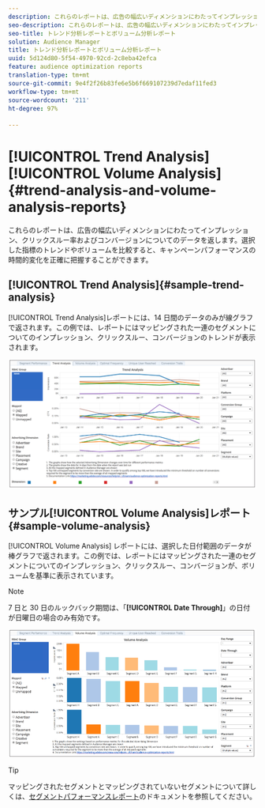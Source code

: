 ```yaml
---
description: これらのレポートは、広告の幅広いディメンションにわたってインプレッション、クリックスルー率およびコンバージョンについてのデータを返します。選択した指標のトレンドやボリュームを比較すると、キャンペーンパフォーマンスの時間的変化を正確に把握することができます。
seo-description: これらのレポートは、広告の幅広いディメンションにわたってインプレッション、クリックスルー率およびコンバージョンについてのデータを返します。選択した指標のトレンドやボリュームを比較すると、キャンペーンパフォーマンスの時間的変化を正確に把握することができます。
seo-title: トレンド分析レポートとボリューム分析レポート
solution: Audience Manager
title: トレンド分析レポートとボリューム分析レポート
uuid: 5d124d80-5f54-4970-92cd-2c8eba42efca
feature: audience optimization reports
translation-type: tm+mt
source-git-commit: 9e4f2f26b83fe6e5b6f669107239d7edaf11fed3
workflow-type: tm+mt
source-wordcount: '211'
ht-degree: 97%

---
```



# [!UICONTROL Trend Analysis][!UICONTROL Volume Analysis]{#trend-analysis-and-volume-analysis-reports}

これらのレポートは、広告の幅広いディメンションにわたってインプレッション、クリックスルー率およびコンバージョンについてのデータを返します。選択した指標のトレンドやボリュームを比較すると、キャンペーンパフォーマンスの時間的変化を正確に把握することができます。

## [!UICONTROL Trend Analysis]{#sample-trend-analysis}

[!UICONTROL Trend Analysis]レポートには、14 日間のデータのみが線グラフで返されます。この例では、レポートにはマッピングされた一連のセグメントについてのインプレッション、クリックスルー、コンバージョンのトレンドが表示されます。

![](assets/trend-analysis.png)

## サンプル[!UICONTROL Volume Analysis]レポート{#sample-volume-analysis}

[!UICONTROL Volume Analysis] レポートには、選択した日付範囲のデータが棒グラフで返されます。この例では、レポートにはマッピングされた一連のセグメントについてのインプレッション、クリックスルー、コンバージョンが、ボリュームを基準に表示されています。

>[!NOTE]
>
>7 日と 30 日のルックバック期間は、「**[!UICONTROL Date Through]**」の日付が日曜日の場合のみ有効です。

![](assets/volume-analysis.png)

>[!TIP]
>
>マッピングされたセグメントとマッピングされていないセグメントについて詳しくは、[セグメントパフォーマンスレポート](../../../reporting/audience-optimization-reports/aor-advertisers/segment-performance.md)のドキュメントを参照してください。

